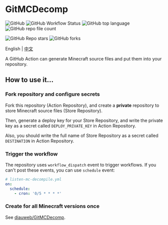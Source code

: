 # GitMCDecomp

![GitHub](https://img.shields.io/github/license/Nickid2018/GitMCDecomp)
![GitHub Workflow Status](https://img.shields.io/github/workflow/status/Nickid2018/GitMCDecomp/listen-mc-decompile)
![GitHub top language](https://img.shields.io/github/languages/top/Nickid2018/GitMCDecomp)
![GitHub repo file count](https://img.shields.io/github/directory-file-count/Nickid2018/GitMCDecomp)

![GitHub Repo stars](https://img.shields.io/github/stars/Nickid2018/GitMCDecomp?style=social)
![GitHub forks](https://img.shields.io/github/forks/Nickid2018/GitMCDecomp?style=social)

English | [中文](README-zh_CN.md)

A GitHub Action can generate Minecraft source files and put them into your repository.

## How to use it...

### Fork repository and configure secrets

Fork this repository (Action Repository), and create a **private** repository to store
Minecraft source files (Store Repository).

Then, generate a deploy key for your Store Repository, and write the private key as
a secret called `DEPLOY_PRIVATE_KEY` in Action Repository.

Also, you should write the full name of Store Repository as a secret called
`DESTINATION` in Action Repository.

### Trigger the workflow

The repository uses `workflow_dispatch` event to trigger workflows. 
If you can't post these events, you can use `schedule` event:

```yaml
# listen-mc-decompile.yml
on:
  schedule:
    - cron: '0/5 * * * *'
```

### Create for all Minecraft versions once

See [diauweb/GitMCDecomp](https://github.com/diauweb/GitMCDecomp).